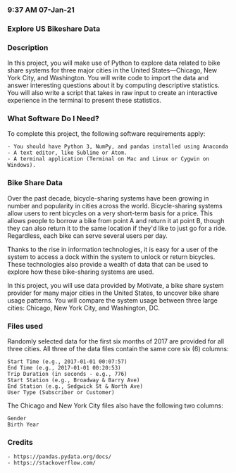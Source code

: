 ### 9:37 AM 07-Jan-21

### Explore US Bikeshare Data

### Description
In this project, you will make use of Python to explore data related to bike share systems for
three major cities in the United States—Chicago, New York City, and Washington. You will write code to 
import the data and answer interesting questions about it by computing descriptive statistics.
You will also write a script that takes in raw input to create an interactive experience in the 
terminal to present these statistics.

### What Software Do I Need?
To complete this project, the following software requirements apply:

	- You should have Python 3, NumPy, and pandas installed using Anaconda
	- A text editor, like Sublime or Atom.
	- A terminal application (Terminal on Mac and Linux or Cygwin on Windows).

### Bike Share Data
Over the past decade, bicycle-sharing systems have been growing in number and popularity in cities
across the world. Bicycle-sharing systems allow users to rent bicycles on a very short-term basis
for a price. This allows people to borrow a bike from point A and return it at point B,
though they can also return it to the same location if they'd like to just go for a ride.
Regardless, each bike can serve several users per day.

Thanks to the rise in information technologies, it is easy for a user of the system to access
a dock within the system to unlock or return bicycles. These technologies also provide a wealth
of data that can be used to explore how these bike-sharing systems are used.

In this project, you will use data provided by Motivate, a bike share system provider for many
major cities in the United States, to uncover bike share usage patterns.
You will compare the system usage between three large cities: Chicago, New York City,
and Washington, DC.

### Files used
Randomly selected data for the first six months of 2017 are provided for all three cities.
All three of the data files contain the same core six (6) columns:

	Start Time (e.g., 2017-01-01 00:07:57)
	End Time (e.g., 2017-01-01 00:20:53)
	Trip Duration (in seconds - e.g., 776)
	Start Station (e.g., Broadway & Barry Ave)
	End Station (e.g., Sedgwick St & North Ave)
	User Type (Subscriber or Customer)

The Chicago and New York City files also have the following two columns:

	Gender
	Birth Year

### Credits
	- https://pandas.pydata.org/docs/
	- https://stackoverflow.com/

